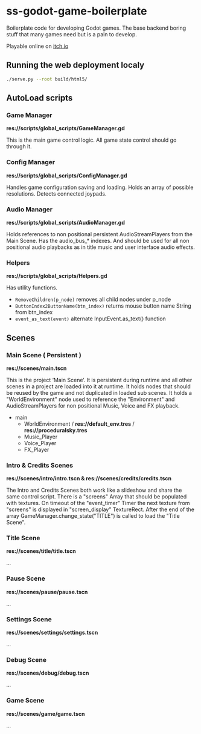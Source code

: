 # ss-godot-game-boilerplate

Boilerplate code for developing Godot games. The base backend boring stuff that many games need but is a pain to develop.

Playable online on [itch.io](https://sleepychild.itch.io/godot-game-boilerplate)

## Running the web deployment localy

```bash
./serve.py --root build/html5/
```

## AutoLoad scripts

### Game Manager

__res://scripts/global_scripts/GameManager.gd__

This is the main game control logic. All game state control should go through it.

### Config Manager

__res://scripts/global_scripts/ConfigManager.gd__

Handles game configuration saving and loading. Holds an array of possible resolutions. Detects connected joypads.

### Audio Manager

__res://scripts/global_scripts/AudioManager.gd__

Holds references to non positional persistent AudioStreamPlayers from the Main Scene. Has the audio_bus_* indexes. And should be used for all non positional audio playbacks as in title music and user interface audio effects.

### Helpers

__res://scripts/global_scripts/Helpers.gd__

Has utility functions.
- ```RemoveChildren(p_node)``` removes all child nodes under p_node
- ```ButtonIndex2ButtonName(btn_index)``` returns mouse button name String from btn_index
- ```event_as_text(event)``` alternate InputEvent.as_text() function

## Scenes

### Main Scene ( Persistent )

__res://scenes/main.tscn__

This is the project ‘Main Scene’. It is persistent during runtime and all other scenes in a project are loaded into it at runtime. It holds nodes that should be reused by the game and not duplicated in loaded sub scenes. It holds a "WorldEnvironment" node used to reference the "Environment" and AudioStreamPlayers for non positional Music, Voice and FX playback.

- main
  - WorldEnvironment / __res://default_env.tres__ / __res://proceduralsky.tres__
  - Music_Player
  - Voice_Player
  - FX_Player

### Intro & Credits Scenes

__res://scenes/intro/intro.tscn & res://scenes/credits/credits.tscn__

The Intro and Credits Scenes both work like a slideshow and share the same control script. There is a "screens" Array that should be populated with textures. On timeout of the "event_timer" Timer the next texture from "screens" is displayed in "screen_display" TextureRect. After the end of the array GameManager.change_state("TITLE") is called to load the "Title Scene".

### Title Scene

__res://scenes/title/title.tscn__

...

### Pause Scene

__res://scenes/pause/pause.tscn__

...

### Settings Scene

__res://scenes/settings/settings.tscn__

...

### Debug Scene

__res://scenes/debug/debug.tscn__

...

### Game Scene

__res://scenes/game/game.tscn__

...